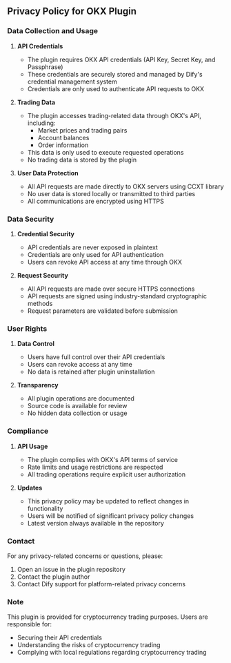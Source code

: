 ## Privacy Policy for OKX Plugin

### Data Collection and Usage

1. **API Credentials**

   - The plugin requires OKX API credentials (API Key, Secret Key, and Passphrase)
   - These credentials are securely stored and managed by Dify's credential management system
   - Credentials are only used to authenticate API requests to OKX

2. **Trading Data**

   - The plugin accesses trading-related data through OKX's API, including:
     - Market prices and trading pairs
     - Account balances
     - Order information
   - This data is only used to execute requested operations
   - No trading data is stored by the plugin

3. **User Data Protection**
   - All API requests are made directly to OKX servers using CCXT library
   - No user data is stored locally or transmitted to third parties
   - All communications are encrypted using HTTPS

### Data Security

1. **Credential Security**

   - API credentials are never exposed in plaintext
   - Credentials are only used for API authentication
   - Users can revoke API access at any time through OKX

2. **Request Security**
   - All API requests are made over secure HTTPS connections
   - API requests are signed using industry-standard cryptographic methods
   - Request parameters are validated before submission

### User Rights

1. **Data Control**

   - Users have full control over their API credentials
   - Users can revoke access at any time
   - No data is retained after plugin uninstallation

2. **Transparency**
   - All plugin operations are documented
   - Source code is available for review
   - No hidden data collection or usage

### Compliance

1. **API Usage**

   - The plugin complies with OKX's API terms of service
   - Rate limits and usage restrictions are respected
   - All trading operations require explicit user authorization

2. **Updates**
   - This privacy policy may be updated to reflect changes in functionality
   - Users will be notified of significant privacy policy changes
   - Latest version always available in the repository

### Contact

For any privacy-related concerns or questions, please:

1. Open an issue in the plugin repository
2. Contact the plugin author
3. Contact Dify support for platform-related privacy concerns

### Note

This plugin is provided for cryptocurrency trading purposes. Users are responsible for:

- Securing their API credentials
- Understanding the risks of cryptocurrency trading
- Complying with local regulations regarding cryptocurrency trading
